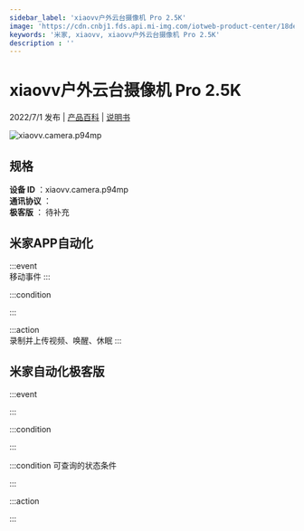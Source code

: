 ```yaml
---
sidebar_label: 'xiaovv户外云台摄像机 Pro 2.5K'
image: 'https://cdn.cnbj1.fds.api.mi-img.com/iotweb-product-center/18de68eb075a180ea8b9cca3752d23ec_1647423470998.png?GalaxyAccessKeyId=AKVGLQWBOVIRQ3XLEW&Expires=9223372036854775807&Signature=sdVXhM3y7rumnzj+Nl+3kdNdA+U='
keywords: '米家, xiaovv, xiaovv户外云台摄像机 Pro 2.5K'
description : ''
---
```

# xiaovv户外云台摄像机 Pro 2.5K

2022/7/1 发布 | [产品百科](https://home.mi.com/webapp/content/baike/product/index.html?model=xiaovv.camera.p94mp/) | [说明书](https://home.mi.com/views/introduction.html?model=xiaovv.camera.p94mp&region=cn)

![xiaovv.camera.p94mp](https://cdn.cnbj1.fds.api.mi-img.com/iotweb-product-center/18de68eb075a180ea8b9cca3752d23ec_1647423470998.png?GalaxyAccessKeyId=AKVGLQWBOVIRQ3XLEW&Expires=9223372036854775807&Signature=sdVXhM3y7rumnzj+Nl+3kdNdA+U=)

## 规格  
> 
**设备 ID** ：xiaovv.camera.p94mp  
**通讯协议** ：  
**极客版**  ： 待补充 


## 米家APP自动化  

:::event  
移动事件
:::

:::condition  

:::

:::action   
录制并上传视频、唤醒、休眠
:::

## 米家自动化极客版  

:::event  

:::

:::condition  

:::

:::condition 可查询的状态条件  

:::

:::action  

:::

        
